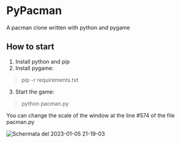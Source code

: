 # PyPacman
A pacman clone written with python and pygame


## How to start
1. Install python and pip
2. Install pygame:
> pip -r requirements.txt
3. Start the game:
> python pacman.py



You can change the scale of the window at the line #574 of the file pacman.py

![Schermata del 2023-01-05 21-19-03](https://user-images.githubusercontent.com/121816529/210872654-07043f3e-338a-47cb-8bb0-9b440b8f743d.png)
